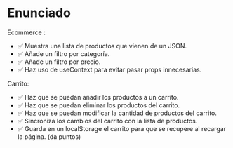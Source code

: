 
# Enunciado

Ecommerce :

- ✅ Muestra una lista de productos que vienen de un JSON.
- ✅ Añade un filtro por categoría.
- ✅ Añade un filtro por precio.
- ✅ Haz uso de useContext para evitar pasar props innecesarias.


Carrito:

- ✅ Haz que se puedan añadir los productos a un carrito.
- ✅ Haz que se puedan eliminar los productos del carrito.
- ✅ Haz que se puedan modificar la cantidad de productos del carrito.
- ✅ Sincroniza los cambios del carrito con la lista de productos.
- ✅ Guarda en un localStorage el carrito para que se recupere al recargar la página. (da puntos)
